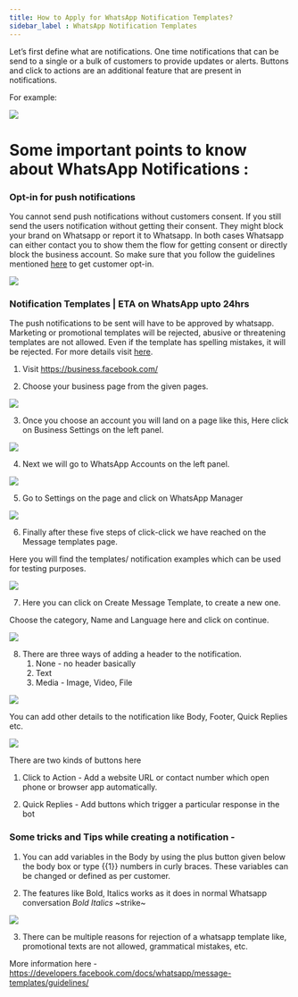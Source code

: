 ```yaml
---
title: How to Apply for WhatsApp Notification Templates?
sidebar_label : WhatsApp Notification Templates
---
```



Let’s first define what are notifications. 
One time notifications that can be send to a single or a bulk of customers to provide updates or alerts. Buttons and click to actions are an additional feature that are present in notifications. 

For example:

![](https://cdn.yellowmessenger.com/hE8nM00C6O0W1617623591911.png)

# Some important points to know about WhatsApp Notifications : 

### Opt-in for push notifications
You cannot send push notifications without customers consent. If you still send the users notification without getting their consent. They might block your brand on Whatsapp or report it to Whatsapp. In both cases Whatsapp can either contact you to show them the flow for getting consent or directly block the business account. So make sure that you follow the guidelines mentioned [here](https://developers.facebook.com/docs/whatsapp/guides/opt-in) to get customer opt-in. 

![](https://cdn.yellowmessenger.com/1nLFVUa0EUoE1617623630820.png)

### Notification Templates | ETA on WhatsApp upto 24hrs
The push notifications to be sent will have to be approved by whatsapp. Marketing or promotional templates will be rejected, abusive or threatening templates are not allowed. Even if the template has spelling mistakes, it will be rejected. For more details visit [here](https://developers.facebook.com/docs/whatsapp/message-templates/guidelines).

1. Visit https://business.facebook.com/

2. Choose your business page from the given pages. 

![](https://cdn.yellowmessenger.com/EDeLkJLSwiiK1617623671376.png)

3. Once you choose an account you will land on a page like this, Here click on Business Settings on the left panel. 

![](https://cdn.yellowmessenger.com/giiQD0uytfUe1617623743025.png)

4. Next we will go to WhatsApp Accounts on the left panel. 

![](https://cdn.yellowmessenger.com/7r3Q6hUZB7Hz1617623869831.png)

5. Go to Settings on the page and click on WhatsApp Manager

![](https://cdn.yellowmessenger.com/nqF9yTmmz5Dl1617623802608.png)

6. Finally after these five steps of click-click we have reached on the Message templates page. 

Here you will find the templates/ notification examples which can be used for testing purposes. 

![](https://cdn.yellowmessenger.com/NNpxIajVD5921617623913170.png)

7. Here you can click on Create Message Template, to create a new one. 

Choose the category, Name and Language here and click on continue. 

![](https://cdn.yellowmessenger.com/LKMQg9fYLQ4o1617623460847.png)

8. There are three ways of adding a header to the notification. 
    1. None - no header basically
    2. Text 
    3. Media - Image, Video, File

![](https://cdn.yellowmessenger.com/t8Go7wHJMJd21617623980546.png)

You can add other details to the notification like Body, Footer, Quick Replies etc. 

![](https://cdn.yellowmessenger.com/ywW3hrzn9zpt1617624128420.png)

There are two kinds of buttons here
1. Click to Action - Add a website URL or contact number which open phone or browser app automatically. 
    
2. Quick Replies - Add buttons which trigger a particular response in the bot 

### Some tricks and Tips while creating a notification - 

1. You can add variables in the Body by using the plus button given below the body box or type {{1}} numbers in curly braces. These variables can be changed or defined as per customer. 

2. The features like Bold, Italics works as it does in normal Whatsapp conversation
*Bold*
_Italics_
~strike~

![](https://cdn.yellowmessenger.com/byMF3BVwH3ce1617624178396.png)

3. There can be multiple reasons for rejection of a whatsapp template like, promotional texts are not allowed, grammatical mistakes, etc. 

More information here - https://developers.facebook.com/docs/whatsapp/message-templates/guidelines/





